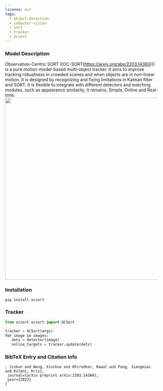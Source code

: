 ```yaml
---
license: mit
tags:
  - object-detection
  - computer-vision
  - sort
  - tracker
  - ocsort
---
```


### Model Description
Observation-Centric SORT ([OC-SORT(https://arxiv.org/abs/2203.14360)]) is a pure motion-model-based multi-object tracker. It aims to improve tracking robustness in crowded scenes and when objects are in non-linear motion. It is designed by recognizing and fixing limitations in Kalman filter and SORT. It is flexible to integrate with different detectors and matching modules, such as appearance similarity. It remains, Simple, Online and Real-time.
<img src="https://raw.githubusercontent.com/noahcao/OC_SORT/master/assets/teaser.png" width="600"/>

### Installation
```
pip install ocsort
```

### Tracker
```python
from ocsort.ocsort import OCSort

tracker = OCSort(args)
for image in images:
   dets = detector(image)
   online_targets = tracker.update(dets)
```

### BibTeX Entry and Citation Info
 ```
, Jinkun and Weng, Xinshuo and Khirodkar, Rawal and Pang, Jiangmiao and Kitani, Kris},
  journal={arXiv preprint arXiv:2203.14360},
  year={2022}
}
```